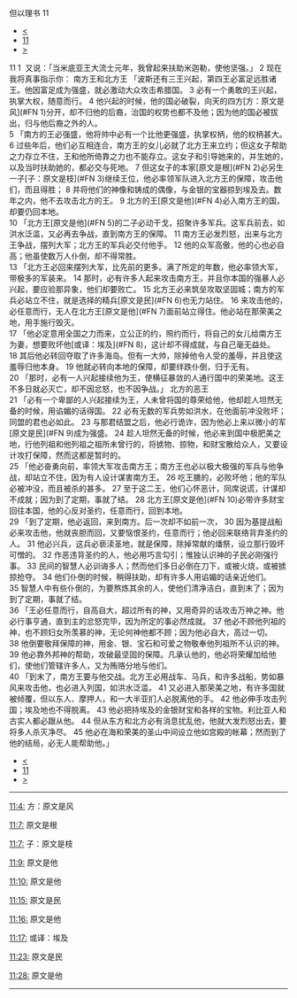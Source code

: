 ﻿





 但以理书 11




* [<](bible/DAN10.md)
* [11](bible/DAN.md)
* [>](bible/DAN12.md)



 
11 
1  又说：「当米底亚王大流士元年，我曾起来扶助米迦勒，使他坚强。」 
2 现在我将真事指示你： 南方王和北方王 「波斯还有三王兴起，第四王必富足远胜诸王。他因富足成为强盛，就必激动大众攻击希腊国。 
3 必有一个勇敢的王兴起，执掌大权，随意而行。 
4 他兴起的时候，他的国必破裂，向天的四方[方：原文是风](#FN
1)分开，却不归他的后裔，治国的权势也都不及他；因为他的国必被拔出，归与他后裔之外的人。  
5 「南方的王必强盛，他将帅中必有一个比他更强盛，执掌权柄，他的权柄甚大。 
6 过些年后，他们必互相连合，南方王的女儿必就了北方王来立约；但这女子帮助之力存立不住，王和他所倚靠之力也不能存立。这女子和引导她来的，并生她的，以及当时扶助她的，都必交与死地。 
7 但这女子的本家[原文是根](#FN
2)必另生一子[子：原文是枝](#FN
3)继续王位，他必率领军队进入北方王的保障，攻击他们，而且得胜； 
8 并将他们的神像和铸成的偶像，与金银的宝器掠到埃及去。数年之内，他不去攻击北方的王。 
9 北方的王[原文是他](#FN
4)必入南方王的国，却要仍回本地。  
10 「北方王[原文是他](#FN
5)的二子必动干戈，招聚许多军兵。这军兵前去，如洪水泛滥，又必再去争战，直到南方王的保障。 
11 南方王必发烈怒，出来与北方王争战，摆列大军；北方王的军兵必交付他手。 
12 他的众军高傲，他的心也必自高；他虽使数万人仆倒，却不得常胜。  
13 「北方王必回来摆列大军，比先前的更多。满了所定的年数，他必率领大军，带极多的军装来。 
14 那时，必有许多人起来攻击南方王，并且你本国的强暴人必兴起，要应验那异象，他们却要败亡。 
15 北方王必来筑垒攻取坚固城；南方的军兵必站立不住，就是选择的精兵[原文是民](#FN
6)也无力站住。 
16 来攻击他的，必任意而行，无人在北方王[原文是他](#FN
7)面前站立得住。他必站在那荣美之地，用手施行毁灭。  
17 「他必定意用全国之力而来，立公正的约，照约而行，将自己的女儿给南方王为妻，想要败坏他[或译：埃及](#FN
8)，这计却不得成就，与自己毫无益处。 
18 其后他必转回夺取了许多海岛。但有一大帅，除掉他令人受的羞辱，并且使这羞辱归他本身。 
19 他就必转向本地的保障，却要绊跌仆倒，归于无有。  
20 「那时，必有一人兴起接续他为王，使横征暴敛的人通行国中的荣美地。这王不多日就必灭亡，却不因忿怒，也不因争战。」 北方的恶王  
21 「必有一个卑鄙的人兴起接续为王，人未曾将国的尊荣给他，他却趁人坦然无备的时候，用谄媚的话得国。 
22 必有无数的军兵势如洪水，在他面前冲没败坏；同盟的君也必如此。 
23 与那君结盟之后，他必行诡诈，因为他必上来以微小的军[原文是民](#FN
9)成为强盛。 
24 趁人坦然无备的时候，他必来到国中极肥美之地，行他列祖和他列祖之祖所未曾行的，将掳物、掠物，和财宝散给众人，又要设计攻打保障，然而这都是暂时的。  
25 「他必奋勇向前，率领大军攻击南方王；南方王也必以极大极强的军兵与他争战，却站立不住，因为有人设计谋害南方王。 
26 吃王膳的，必败坏他；他的军队必被冲没，而且被杀的甚多。 
27 至于这二王，他们心怀恶计，同席说谎，计谋却不成就；因为到了定期，事就了结。 
28 北方王[原文是他](#FN
10)必带许多财宝回往本国，他的心反对圣约，任意而行，回到本地。  
29 「到了定期，他必返回，来到南方。后一次却不如前一次， 
30 因为基提战船必来攻击他，他就丧胆而回，又要恼恨圣约，任意而行；他必回来联络背弃圣约的人。 
31 他必兴兵，这兵必亵渎圣地，就是保障，除掉常献的燔祭，设立那行毁坏可憎的。 
32 作恶违背圣约的人，他必用巧言勾引；惟独认识神的子民必刚强行事。 
33 民间的智慧人必训诲多人；然而他们多日必倒在刀下，或被火烧，或被掳掠抢夺。 
34 他们仆倒的时候，稍得扶助，却有许多人用谄媚的话亲近他们。 
35 智慧人中有些仆倒的，为要熬炼其余的人，使他们清净洁白，直到末了；因为到了定期，事就了结。  
36 「王必任意而行，自高自大，超过所有的神，又用奇异的话攻击万神之神。他必行事亨通，直到主的忿怒完毕，因为所定的事必然成就。 
37 他必不顾他列祖的神，也不顾妇女所羡慕的神，无论何神他都不顾；因为他必自大，高过一切。 
38 他倒要敬拜保障的神，用金、银、宝石和可爱之物敬奉他列祖所不认识的神。 
39 他必靠外邦神的帮助，攻破最坚固的保障。凡承认他的，他必将荣耀加给他们，使他们管辖许多人，又为贿赂分地与他们。  
40 「到末了，南方王要与他交战。北方王必用战车、马兵，和许多战船，势如暴风来攻击他，也必进入列国，如洪水泛滥。 
41 又必进入那荣美之地，有许多国就被倾覆，但以东人、摩押人，和一大半亚扪人必脱离他的手。 
42 他必伸手攻击列国；埃及地也不得脱离。 
43 他必把持埃及的金银财宝和各样的宝物。利比亚人和古实人都必跟从他。 
44 但从东方和北方必有消息扰乱他，他就大发烈怒出去，要将多人杀灭净尽。 
45 他必在海和荣美的圣山中间设立他如宫殿的帐幕；然而到了他的结局，必无人能帮助他。」 
* [<](bible/DAN10.md)
* [11](bible/DAN.md)
* [>](bible/DAN12.md)





---


[11:4:](#V4)
方：原文是风


[11:7:](#V7)
原文是根


[11:7:](#V7)
子：原文是枝


[11:9:](#V9)
原文是他


[11:10:](#V10)
原文是他


[11:15:](#V15)
原文是民


[11:16:](#V16)
原文是他


[11:17:](#V17)
或译：埃及


[11:23:](#V23)
原文是民


[11:28:](#V28)
原文是他




---









